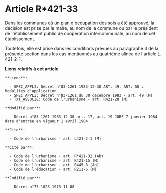 # Article R*421-33

Dans les communes où un plan d'occupation des sols a été approuvé, la décision est prise par le maire, au nom de la commune
ou par le président de l'établissement public de coopération intercommunale, au nom de cet établissement.

Toutefois, elle est prise dans les conditions prévues au paragraphe 3 de la présente section dans les cas mentionnés au
quatrième alinéa de l'article L. 421-2-1.

**Liens relatifs à cet article**

	**Liens**:

	  - SPEC_APPLI: Décret n°83-1261 1983-12-30 ART. 49, ART. 50 : Modalités d'application
	  - SPEC_APPLI: Décret n°83-1261 du 30 décembre 1983 - art. 49 (M)
	  - TXT_ASSOCIE: Code de l'urbanisme - art. R421-28 (M)

	**Modifié par**:

	  - Décret n°83-1261 1983-12-30 art. 17, art. 19 JORF 7 janvier 1984 date d'entrée en vigueur 1 avril 1984

	**Cite**:

	  - Code de l'urbanisme - art. L421-2-1 (M)

	**Cité par**:

	  - Code de l'urbanisme - art. R*421-32 (Ab)
	  - Code de l'urbanisme - art. R421-15 (M)
	  - Code de l'urbanisme - art. R445-8 (Ab)
	  - Code de l'éducation - art. R211-6 (M)

	**Codifié par**:

	  - Décret n°73-1023 1973-11-08
